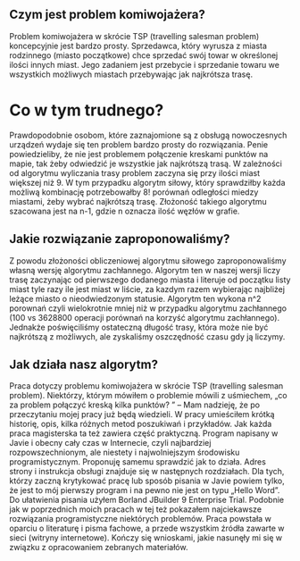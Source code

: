 ## Czym jest problem komiwojażera?

Problem komiwojażera w skrócie TSP (travelling salesman problem) koncepcyjnie jest bardzo prosty. Sprzedawca, który wyrusza z miasta rodzinnego (miasto początkowe) chce sprzedać swój towar w określonej ilości innych miast. Jego zadaniem jest przebycie i sprzedanie towaru we wszystkich możliwych miastach przebywając jak najkrótsza trasę. 

# Co w tym trudnego?

Prawdopodobnie osobom, które zaznajomione są z obsługą nowoczesnych urządzeń wydaje się ten problem bardzo prosty do rozwiązania. Penie powiedzieliby, że nie jest problemem połączenie kreskami punktów na mapie, tak żeby odwiedzić je wszystkie jak najkrótszą trasą. W zależności od algorytmu wyliczania trasy problem zaczyna się przy ilości miast większej niż 9. W tym przypadku algorytm siłowy, który sprawdziłby każda możliwą kombinację potrzebowałby 8! porównań odległości miedzy miastami, żeby wybrać najkrótszą trasę. Złożoność takiego algorytmu szacowana jest na n-1, gdzie n oznacza ilość węzłów w grafie.

## Jakie rozwiązanie zaproponowaliśmy?

Z powodu złożoności obliczeniowej algorytmu siłowego zaproponowaliśmy własną wersję algorytmu zachłannego. Algorytm ten w naszej wersji liczy trasę zaczynając od pierwszego dodanego miasta i literuje od początku listy miast tyle razy ile jest miast w liście, za kazdym razem wybierając najbliżej leżące miasto o nieodwiedzonym statusie. Algorytm ten wykona n^2 porownań czyli wielokrotnie mniej niż w przypadku algorytmu zachłannego (100 vs 3628800 operacji porównań na korzyść algorytmu zachłannego). Jednakże poświęciliśmy ostateczną długość trasy, która może nie być najkrótszą z możliwych, ale zyskaliśmy oszczędność czasu gdy ją liczymy.

## Jak działa nasz algorytm?


Praca dotyczy problemu komiwojażera w skrócie TSP (travelling salesman problem). Niektórzy, którym mówiłem o problemie mówili z uśmiechem, „co za problem połączyć kreską kilka punktów? ” – Mam nadzieję, że po przeczytaniu mojej pracy już będą wiedzieli. W pracy umieściłem krótką historię, opis, kilka różnych metod poszukiwań i przykładów. Jak każda praca magisterska ta też zawiera część praktyczną. Program napisany w Javie i obecny cały czas w Internecie, czyli najbardziej rozpowszechnionym, ale niestety i najwolniejszym środowisku programistycznym. Proponuję samemu sprawdzić jak to działa. Adres strony i instrukcja obsługi znajduje się w następnych rozdziałach. Dla tych, którzy zaczną krytykować pracę lub sposób pisania w Javie powiem tylko, że jest to mój pierwszy program i na pewno nie jest on typu „Hello Word”. Do ułatwienia pisania użyłem Borland JBuilder 9 Enterprise Trial. Podobnie jak w poprzednich moich pracach w tej też pokazałem najciekawsze rozwiązania programistyczne niektórych problemów. Praca powstała w oparciu o literaturę i pisma fachowe, a przede wszystkim źródła zawarte w sieci (witryny internetowe). Kończy się wnioskami, jakie nasunęły mi się w związku z opracowaniem zebranych materiałów.